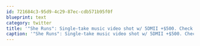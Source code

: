 ```yaml
---
id: 721684c3-95d9-4c29-87ec-cdb571b95f0f
blueprint: text
category: twitter
title: '"She Runs": Single-take music video shot w/ 5DMII +$500. Check out "making of" video as well. http://tinyurl.com/36cvyja (via @petapixel)'
caption: '"She Runs": Single-take music video shot w/ 5DMII +$500. Check out "making of" video as well. http://tinyurl.com/36cvyja (via <span class="username username_linked">@<a href="https://twitter.com/petapixel" title="PetaPixel">petapixel</a></span>)'
---
```

